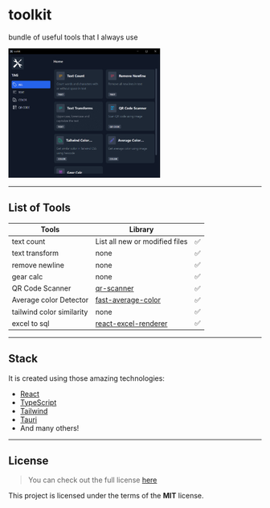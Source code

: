 # toolkit
bundle of useful tools that I always use
 
<img src="./res/output.png" alt="toolkit" width="60%" height="60%" >

---

## List of Tools
| Tools | Library |  | 
| --- | --- | --- |
text count | List all new or modified files | :white_check_mark: | 
text transform | none | :white_check_mark: | 
remove newline | none | :white_check_mark: | 
gear calc | none | :white_check_mark: | 
QR Code Scanner | [qr-scanner](https://github.com/nimiq/qr-scanner) | :white_check_mark: | 
Average color Detector | [fast-average-color](https://github.com/fast-average-color/fast-average-color) | :white_check_mark: | 
tailwind color similarity | none | :white_check_mark: | 
excel to sql | [react-excel-renderer](https://github.com/ashishd751/react-excel-renderer) | :white_check_mark: | 

---

## Stack
It is created using those amazing technologies:
- [React](https://reactjs.org/)
- [TypeScript](https://www.typescriptlang.org/)
- [Tailwind](https://tailwindcss.com/)
- [Tauri](https://tauri.studio/)
- And many others!

---

## License
>You can check out the full license [here](https://github.com/hafizhaziq307/toolkit/blob/main/LICENSE)

This project is licensed under the terms of the **MIT** license.
